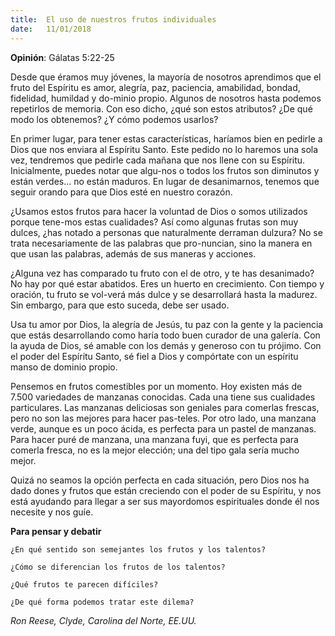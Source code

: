 ```yaml
---
title:  El uso de nuestros frutos individuales
date:   11/01/2018
---
```


**Opinión**: Gálatas 5:22-25 

Desde que éramos muy jóvenes, la mayoría de nosotros aprendimos que el fruto del Espíritu es amor, alegría, paz, paciencia, amabilidad, bondad, fidelidad, humildad y do-minio propio. Algunos de nosotros hasta podemos repetirlos de memoria. Con eso dicho, ¿qué son estos atributos? ¿De qué modo los obtenemos? ¿Y cómo podemos usarlos? 

En primer lugar, para tener estas características, haríamos bien en pedirle a Dios que nos enviara al Espíritu Santo. Este pedido no lo haremos una sola vez, tendremos que pedirle cada mañana que nos llene con su Espíritu. Inicialmente, puedes notar que algu-nos o todos los frutos son diminutos y están verdes... no están maduros. En lugar de desanimarnos, tenemos que seguir orando para que Dios esté en nuestro corazón. 

¿Usamos estos frutos para hacer la voluntad de Dios o somos utilizados porque tene-mos estas cualidades? Así como algunas frutas son muy dulces, ¿has notado a personas que naturalmente derraman dulzura? No se trata necesariamente de las palabras que pro-nuncian, sino la manera en que usan las palabras, además de sus maneras y acciones. 

¿Alguna vez has comparado tu fruto con el de otro, y te has desanimado? No hay por qué estar abatidos. Eres un huerto en crecimiento. Con tiempo y oración, tu fruto se vol-verá más dulce y se desarrollará hasta la madurez. Sin embargo, para que esto suceda, debe ser usado. 

Usa tu amor por Dios, la alegría de Jesús, tu paz con la gente y la paciencia que estás desarrollando como haría todo buen curador de una galería. Con la ayuda de Dios, sé amable con los demás y generoso con tu prójimo. Con el poder del Espíritu Santo, sé fiel a Dios y compórtate con un espíritu manso de dominio propio. 

Pensemos en frutos comestibles por un momento. Hoy existen más de 7.500 variedades de manzanas conocidas. Cada una tiene sus cualidades particulares. Las manzanas deliciosas son geniales para comerlas frescas, pero no son las mejores para hacer pas-teles. Por otro lado, una manzana verde, aunque es un poco ácida, es perfecta para un pastel de manzanas. Para hacer puré de manzana, una manzana fuyi, que es perfecta para comerla fresca, no es la mejor elección; una del tipo gala sería mucho mejor. 

Quizá no seamos la opción perfecta en cada situación, pero Dios nos ha dado dones y frutos que están creciendo con el poder de su Espíritu, y nos está ayudando para llegar a ser sus mayordomos espirituales donde él nos necesite y nos guíe. 

**Para pensar y debatir** 

`¿En qué sentido son semejantes los frutos y los talentos?` 

`¿Cómo se diferencian los frutos de los talentos?` 

`¿Qué frutos te parecen difíciles?` 

`¿De qué forma podemos tratar este dilema?` 

_Ron Reese, Clyde, Carolina del Norte, EE.UU._